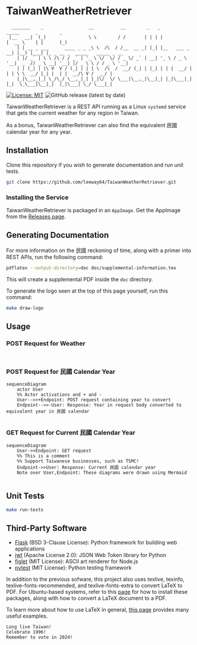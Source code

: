 # TaiwanWeatherRetriever

```text
  _______    _                 __          __        _   _               _____      _        _
 |__   __|  (_)                \ \        / /       | | | |             |  __ \    | |      (_)
    | | __ _ ___      ____ _ _ _\ \  /\  / /__  __ _| |_| |__   ___ _ __| |__) |___| |_ _ __ _  _____   _____ _ __ 
    | |/ _` | \ \ /\ / / _` | '_ \ \/  \/ / _ \/ _` | __| '_ \ / _ \ '__|  _  // _ \ __| '__| |/ _ \ \ / / _ \ '__|
    | | (_| | |\ V  V / (_| | | | \  /\  /  __/ (_| | |_| | | |  __/ |  | | \ \  __/ |_| |  | |  __/\ V /  __/ |
    |_|\__,_|_| \_/\_/ \__,_|_| |_|\/  \/ \___|\__,_|\__|_| |_|\___|_|  |_|  \_\___|\__|_|  |_|\___| \_/ \___|_| 
```

[![License: MIT](https://img.shields.io/badge/License-MIT-yellow.svg)](https://opensource.org/licenses/MIT)
![GitHub release (latest by date)](https://img.shields.io/github/v/release/leeway64/TaiwanWeatherRetriever)

TaiwanWeatherRetriever is a REST API running as a Linux `systemd` service that gets the current
weather for any region in Taiwan.

As a bonus, TaiwanWeatherRetriever can also find the equivalent 民國 calendar year for any year.


## Installation
Clone this repository if you wish to generate documentation and run unit tests.
```bash
git clone https://github.com/leeway64/TaiwanWeatherRetriever.git
```

### Installing the Service
TaiwanWeatherRetriever is packaged in an `AppImage`. Get the AppImage from the
[Releases page](https://github.com/leeway64/TaiwanWeatherRetriever/releases).


## Generating Documentation
For more information on the 民國 reckoning of time, along with a primer into REST APIs, run the following command:
```bash
pdflatex --output-directory=doc doc/supplemental-information.tex
```
This will create a supplemental PDF inside the `doc` directory.

To generate the logo seen at the top of this page yourself, run this command:
```bash
make draw-logo
```


## Usage

### POST Request for Weather
```mermaid

```

```bash

```

### POST Request for 民國 Calendar Year
```mermaid
sequenceDiagram
    actor User
	%% Actor activations and + and -
    User-->>+Endpoint: POST request containing year to convert
    Endpoint-->>-User: Response: Year in request body converted to equivalent year in 民國 calendar
```

```bash

```

### GET Request for Current 民國 Calendar Year
```mermaid
sequenceDiagram
    User->>Endpoint: GET request
	%% This is a comment
	%% Support Taiwanese businesses, such as TSMC!
    Endpoint->>User: Response: Current 民國 calendar year
	Note over User,Endpoint: These diagrams were drawn using Mermaid
```

```bash

```

## Unit Tests
```bash
make run-tests
```


## Third-Party Software
- [Flask](https://github.com/pallets/flask) (BSD 3-Clause License): Python framework for building web applications
- [jwt](https://github.com/GehirnInc/python-jwt) (Apache License 2.0): JSON Web Token library for Python
- [figlet](https://www.npmjs.com/package/figlet) (MIT License): ASCII art renderer for Node.js
- [pytest](https://docs.pytest.org/en/7.3.x/license.html) (MIT License): Python testing framework

In addition to the previous sofware, this project also uses texlive, texinfo,
texlive-fonts-recommended, and texlive-fonts-extra to convert LaTeX to PDF. For Ubuntu-based
systems, refer to this [page](https://linuxhint.com/convert-tex-latex-file-to-pdf/) for how to
install these packages, along with how to convert a LaTeX document to a PDF.

To learn more about how to use LaTeX in general, [this page](https://www.overleaf.com/learn/latex/Learn_LaTeX_in_30_minutes)
provides many useful examples.

```text
Long live Taiwan!
Celebrate 1996!
Remember to vote in 2024!
```
